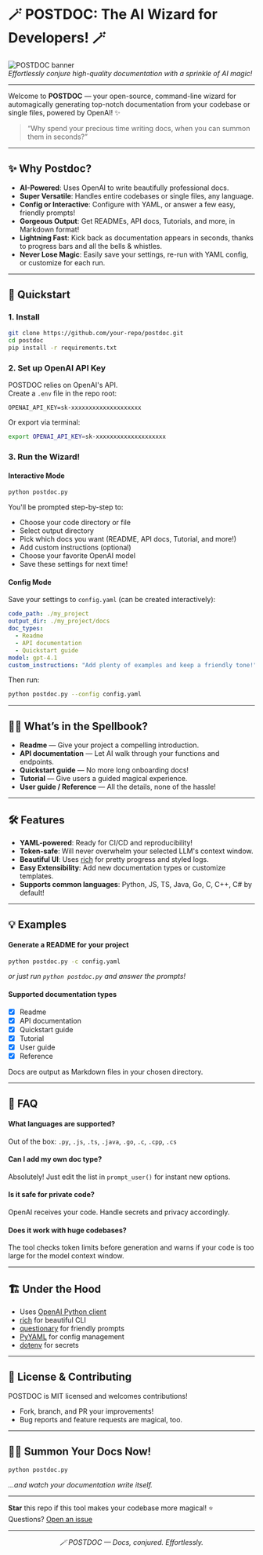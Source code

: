 # 🪄 POSTDOC: The AI Wizard for Developers! 🪄

![POSTDOC banner](https://raw.githubusercontent.com/your-repo/images/postdoc_wizard_banner.png)  
*Effortlessly conjure high-quality documentation with a sprinkle of AI magic!*

---

Welcome to **POSTDOC** — your open-source, command-line wizard for automagically generating top-notch documentation from your codebase or single files, powered by OpenAI! ✨

> “Why spend your precious time writing docs, when you can summon them in seconds?”

---

## ✨ Why Postdoc?

- **AI-Powered**: Uses OpenAI to write beautifully professional docs.
- **Super Versatile**: Handles entire codebases or single files, any language.
- **Config or Interactive**: Configure with YAML, or answer a few easy, friendly prompts!
- **Gorgeous Output**: Get READMEs, API docs, Tutorials, and more, in Markdown format!
- **Lightning Fast**: Kick back as documentation appears in seconds, thanks to progress bars and all the bells & whistles.
- **Never Lose Magic**: Easily save your settings, re-run with YAML config, or customize for each run.

---

## 🚀 Quickstart

### 1. **Install**
```bash
git clone https://github.com/your-repo/postdoc.git
cd postdoc
pip install -r requirements.txt
```

### 2. **Set up OpenAI API Key**
POSTDOC relies on OpenAI's API.  
Create a `.env` file in the repo root:

```env
OPENAI_API_KEY=sk-xxxxxxxxxxxxxxxxxxxx
```

Or export via terminal:
```bash
export OPENAI_API_KEY=sk-xxxxxxxxxxxxxxxxxxxx
```

### 3. **Run the Wizard!**

#### **Interactive Mode**
```bash
python postdoc.py
```

You'll be prompted step-by-step to:
- Choose your code directory or file
- Select output directory
- Pick which docs you want (README, API docs, Tutorial, and more!)
- Add custom instructions (optional)
- Choose your favorite OpenAI model
- Save these settings for next time!

#### **Config Mode**
Save your settings to `config.yaml` (can be created interactively):
```yaml
code_path: ./my_project
output_dir: ./my_project/docs
doc_types:
  - Readme
  - API documentation
  - Quickstart guide
model: gpt-4.1
custom_instructions: "Add plenty of examples and keep a friendly tone!"
```
Then run:
```bash
python postdoc.py --config config.yaml
```

---

## 🧙‍♂️ What’s in the Spellbook?

- **Readme** — Give your project a compelling introduction.
- **API documentation** — Let AI walk through your functions and endpoints.
- **Quickstart guide** — No more long onboarding docs!
- **Tutorial** — Give users a guided magical experience.
- **User guide / Reference** — All the details, none of the hassle!

---

## 🛠️ Features

- **YAML-powered**: Ready for CI/CD and reproducibility!
- **Token-safe**: Will never overwhelm your selected LLM's context window.
- **Beautiful UI**: Uses [rich](https://github.com/Textualize/rich) for pretty progress and styled logs.
- **Easy Extensibility**: Add new documentation types or customize templates.
- **Supports common languages**: Python, JS, TS, Java, Go, C, C++, C# by default!

---

## 💡 Examples

#### **Generate a README for your project**
```bash
python postdoc.py -c config.yaml
```
_or just run `python postdoc.py` and answer the prompts!_

#### **Supported documentation types**
- [x] Readme
- [x] API documentation
- [x] Quickstart guide
- [x] Tutorial
- [x] User guide
- [x] Reference

Docs are output as Markdown files in your chosen directory.

---

## 🤔 FAQ

#### **What languages are supported?**
Out of the box: `.py`, `.js`, `.ts`, `.java`, `.go`, `.c`, `.cpp`, `.cs`
  
#### **Can I add my own doc type?**
Absolutely! Just edit the list in `prompt_user()` for instant new options.

#### **Is it safe for private code?**
OpenAI receives your code. Handle secrets and privacy accordingly.

#### **Does it work with huge codebases?**
The tool checks token limits before generation and warns if your code is too large for the model context window.

---

## 🏗️ Under the Hood

- Uses [OpenAI Python client](https://github.com/openai/openai-python)
- [rich](https://github.com/Textualize/rich) for beautiful CLI
- [questionary](https://github.com/tmbo/questionary) for friendly prompts
- [PyYAML](https://pypi.org/project/PyYAML/) for config management
- [dotenv](https://pypi.org/project/python-dotenv/) for secrets

---

## 📜 License & Contributing

POSTDOC is MIT licensed and welcomes contributions!
- Fork, branch, and PR your improvements!
- Bug reports and feature requests are magical, too.

---

## 🧙‍♀️ Summon Your Docs Now!

```bash
python postdoc.py
```

_...and watch your documentation write itself._

---

**Star** this repo if this tool makes your codebase more magical! ⭐️  
Questions? [Open an issue](https://github.com/your-repo/postdoc/issues)

---

<div align="center">

_🪄 POSTDOC — Docs, conjured. Effortlessly._  

</div>
